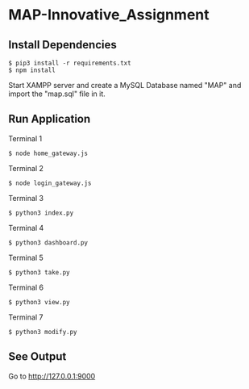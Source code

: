 # MAP-Innovative_Assignment

## Install Dependencies

```
$ pip3 install -r requirements.txt
$ npm install
```

Start XAMPP server and create a MySQL Database named "MAP" and import the "map.sql" file in it.

## Run Application

Terminal 1
```
$ node home_gateway.js
```

Terminal 2
```
$ node login_gateway.js
```

Terminal 3
```
$ python3 index.py
```

Terminal 4
```
$ python3 dashboard.py
```

Terminal 5
```
$ python3 take.py
```

Terminal 6
```
$ python3 view.py
```

Terminal 7
```
$ python3 modify.py
```

## See Output

Go to http://127.0.0.1:9000 
